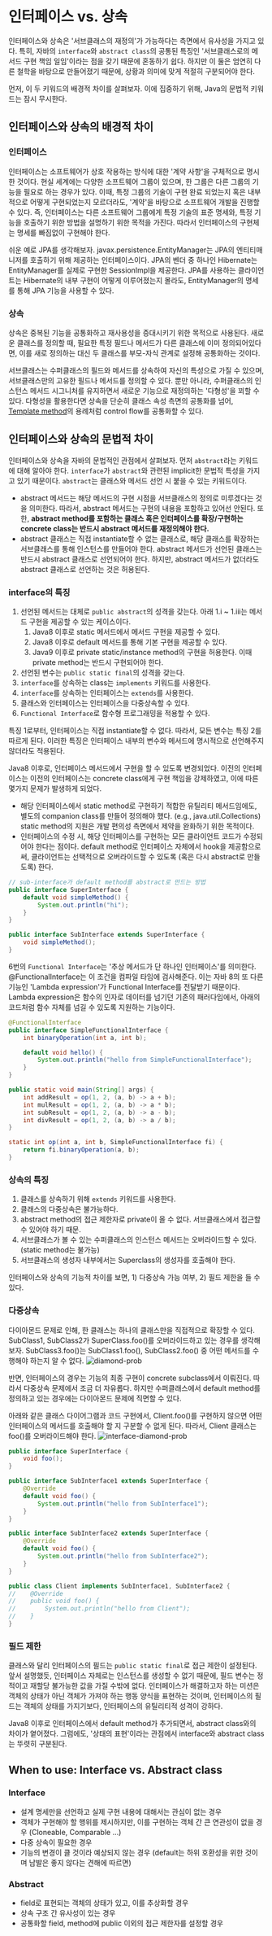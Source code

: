 # 인터페이스 vs. 상속
인터페이스와 상속은 '서브클래스의 재정의'가 가능하다는 측면에서 유사성을 가지고 있다. 특히, 자바의 `interface`와 `abstract class`의 공통된 특징인 '서브클래스로의 메서드 구현 책임 일임'이라는 점을 갖기 때문에 혼동하기 쉽다. 하지만 이 둘은 엄연히 다른 철학을 바탕으로 만들어졌기 때문에, 상황과 의미에 맞게 적절히 구분되어야 한다.

먼저, 이 두 키워드의 배경적 차이를 살펴보자. 이에 집중하기 위해, Java의 문법적 키워드는 잠시 무시한다. 

## 인터페이스와 상속의 배경적 차이
### 인터페이스
인터페이스는 소프트웨어가 상호 작용하는 방식에 대한 '계약 사항'을 구체적으로 명시한 것이다. 현실 세계에는 다양한 소프트웨어 그룹이 있으며, 한 그룹은 다른 그룹의 기능을 필요로 하는 경우가 있다. 이때, 특정 그룹의 기술이 구현 완료 되었는지 혹은 내부적으로 어떻게 구현되었는지 모르더라도, '계약'을 바탕으로 소프트웨어 개발을 진행할 수 있다. 즉, 인터페이스는 다른 소프트웨어 그룹에게 특정 기술의 표준 명세와, 특정 기능을 호출하기 위한 방법을 설명하기 위한 목적을 가진다. 따라서 인터페이스의 구현체는 명세를 빠짐없이 구현해야 한다.

쉬운 예로 JPA를 생각해보자. javax.persistence.EntityManager는 JPA의 엔티티매니저를 호출하기 위해 제공하는 인터페이스이다. JPA의 벤더 중 하나인 Hibernate는 EntityManager를 실제로 구현한 SessionImpl을 제공한다. JPA를 사용하는 클라이언트는 Hibernate의 내부 구현이 어떻게 이루어졌는지 몰라도, EntityManager의 명세를 통해 JPA 기능을 사용할 수 있다.

### 상속
상속은 중복된 기능을 공통화하고 재사용성을 증대시키기 위한 목적으로 사용된다. 새로운 클래스를 정의할 때, 필요한 특정 필드나 메서드가 다른 클래스에 이미 정의되어있다면, 이를 새로 정의하는 대신 두 클래스를 부모-자식 관계로 설정해 공통화하는 것이다. 

서브클래스는 수퍼클래스의 필드와 메서드를 상속하여 자신의 특성으로 가질 수 있으며, 서브클래스만의 고유한 필드나 메서드를 정의할 수 있다. 뿐만 아니라, 수퍼클래스의 인스턴스 메서드 시그니처를 유지하면서 새로운 기능으로 재정의하는 '다형성'을 꾀할 수 있다. 다형성을 활용한다면 상속을 단순히 클래스 속성 측면의 공통화를 넘어, [Template method](https://www.geeksforgeeks.org/template-method-design-pattern/)의 용례처럼 control flow를 공통화할 수 있다.

## 인터페이스와 상속의 문법적 차이
인터페이스와 상속을 자바의 문법적인 관점에서 살펴보자. 먼저 `abstract`라는 키워드에 대해 알아야 한다. `interface`가 `abstract`와 관련된 implicit한 문법적 특성을 가지고 있기 때문이다. `abstract`는 클래스와 메서드 선언 시 붙을 수 있는 키워드이다. 
- abstract 메서드는 해당 메서드의 구현 시점을 서브클래스의 정의로 미루겠다는 것을 의미한다. 따라서, abstract 메서드는 구현의 내용을 포함하고 있어선 안된다. 또한, **abstract method를 포함하는 클래스 혹은 인터페이스를 확장/구현하는 concrete class는 반드시 abstract 메서드를 재정의해야 한다.** 
- abstract 클래스는 직접 instantiate할 수 없는 클래스로, 해당 클래스를 확장하는 서브클래스를 통해 인스턴스를 만들어야 한다. abstract 메서드가 선언된 클래스는 반드시 abstract 클래스로 선언되어야 한다. 하지만, abstract 메서드가 없더라도 abstract 클래스로 선언하는 것은 허용된다.

### interface의 특징
1. 선언된 메서드는 대체로 `public abstract`의 성격을 갖는다. 아래 1.i ~ 1.iii는 메서드 구현을 제공할 수 있는 케이스이다.
    1. Java8 이후로 static 메서드에서 메서드 구현을 제공할 수 있다.
    1. Java8 이후로 default 메서드를 통해 기본 구현을 제공할 수 있다. 
    1. Java9 이후로 private static/instance method의 구현을 허용한다. 이때 private method는 반드시 구현되어야 한다.
1. 선언된 변수는 `public static final`의 성격을 갖는다. 
1. `interface`를 상속하는 class는 `implements` 키워드를 사용한다.
1. `interface`를 상속하는 인터페이스는 `extends`를 사용한다.
1. 클래스와 인터페이스는 인터페이스을 다중상속할 수 있다.
1. `Functional Interface`로 함수형 프로그래밍을 적용할 수 있다.

특징 1로부터, 인터페이스는 직접 instantiate할 수 없다. 따라서, 모든 변수는 특징 2를 따르게 된다. 이러한 특징은 인터페이스 내부의 변수와 메서드에 명시적으로 선언해주지 않더라도 적용된다.

Java8 이후로, 인터페이스 메서드에서 구현을 할 수 있도록 변경되었다. 이전의 인터페이스는 이전의 인터페이스는 concrete class에게 구현 책임을 강제하였고, 이에 따른 몇가지 문제가 발생하게 되었다. 
- 해당 인터페이스에서 static method로 구현하기 적합한 유틸리티 메서드임에도, 별도의 companion class를 만들어 정의해야 했다. (e.g., java.util.Collections) static method의 지원은 개발 편의성 측면에서 제약을 완화하기 위한 목적이다. 
- 인터페이스의 수정 시, 해당 인터페이스를 구현하는 모든 클라이언트 코드가 수정되어야 한다는 점이다. default method로 인터페이스 자체에서 hook을 제공함으로써, 클라이언트는 선택적으로 오버라이드할 수 있도록 (혹은 다시 abstract로 만들도록) 한다. 
```java
// sub-interface가 default method를 abstract로 만드는 방법
public interface SuperInterface {
    default void simpleMethod() {
        System.out.println("hi");
    }
}

public interface SubInterface extends SuperInterface {
    void simpleMethod();
}
```

6번의 `Functional Interface`는 '추상 메서드가 단 하나인 인터페이스'를 의미한다. @FunctionalInterface는 이 조건을 컴파일 타임에 검사해준다.
이는 자바 8의 또 다른 기능인 'Lambda expression'가 Functional Interface를 전달받기 때문이다. Lambda expression은 함수의 인자로 데이터를 넘기던 기존의 패러다임에서, 아래의 코드처럼 함수 자체를 넘길 수 있도록 지원하는 기능이다.
```java
@FunctionalInterface
public interface SimpleFunctionalInterface {
    int binaryOperation(int a, int b);

    default void hello() {
        System.out.println("hello from SimpleFunctionalInterface");
    }
}

public static void main(String[] args) {
    int addResult = op(1, 2, (a, b) -> a + b);
    int mulResult = op(1, 2, (a, b) -> a * b);
    int subResult = op(1, 2, (a, b) -> a - b);
    int divResult = op(1, 2, (a, b) -> a / b);
}

static int op(int a, int b, SimpleFunctionalInterface fi) {
    return fi.binaryOperation(a, b);
}
```

### 상속의 특징
1. 클래스를 상속하기 위해 `extends` 키워드를 사용한다. 
2. 클래스의 다중상속은 불가능하다. 
3. abstract method의 접근 제한자로 private이 올 수 없다. 서브클래스에서 접근할 수 있어야 하기 때문.
4. 서브클래스가 볼 수 있는 수퍼클래스의 인스턴스 메서드는 오버라이드할 수 있다. (static method는 불가능)
5. 서브클래스의 생성자 내부에서는 Superclass의 생성자를 호출해야 한다. 

인터페이스와 상속의 기능적 차이를 보면, 1) 다중상속 가능 여부, 2) 필드 제한을 들 수 있다.

### 다중상속
다이아몬드 문제로 인해, 한 클래스는 하나의 클래스만을 직접적으로 확장할 수 있다. SubClass1, SubClass2가 SuperClass.foo()를 오버라이드하고 있는 경우를 생각해보자. SubClass3.foo()는 SubClass1.foo(), SubClass2.foo() 중 어떤 메서드를 수행해야 하는지 알 수 없다. 
![diamond-prob](/img/interface-and-inheritence/diamond-prob.jpg)

반면, 인터페이스의 경우는 기능의 최종 구현이 concrete subclass에서 이뤄진다. 따라서 다중상속 문제에서 조금 더 자유롭다. 하지만 수퍼클래스에서 default method를 정의하고 있는 경우에는 다이아몬드 문제에 직면할 수 있다.

아래와 같은 클래스 다이어그램과 코드 구현에서, Client.foo()를 구현하지 않으면 어떤 인터페이스의 메서드를 호출해야 할 지 구분할 수 없게 된다.
따라서, Client 클래스는 foo()를 오버라이드해야 한다.
![interface-diamond-prob](/img/interface-and-inheritence/interface-diamond-prob.jpg)

```java
public interface SuperInterface {
    void foo();
}

public interface SubInterface1 extends SuperInterface {
    @Override
    default void foo() {
        System.out.println("hello from SubInterface1");
    }
}

public interface SubInterface2 extends SuperInterface {
    @Override
    default void foo() {
        System.out.println("hello from SubInterface2");
    }
}

public class Client implements SubInterface1, SubInterface2 {
//    @Override
//    public void foo() {
//        System.out.println("hello from Client");
//    }
}
```

### 필드 제한
클래스와 달리 인터페이스의 필드는 `public static final`로 접근 제한이 설정된다. 앞서 설명했듯, 인터페이스 자체로는 인스턴스를 생성할 수 없기 때문에, 필드 변수는 정적이고 재할당 불가능한 값을 가질 수밖에 없다. 인터페이스가 해결하고자 하는 미션은 객체의 상태가 아닌 객체가 가져야 하는 행동 양식을 표현하는 것이며, 인터페이스의 필드는 객체의 상태를 가지기보다, 인터페이스의 유틸리티적 성격이 강하다. 

Java8 이후로 인터페이스에서 default method가 추가되면서, abstract class와의 차이가 옅어졌다. 그럼에도, '상태의 표현'이라는 관점에서 interface와 abstract class는 뚜렷히 구분된다.

## When to use: Interface vs. Abstract class
### Interface
- 설계 명세만을 선언하고 실제 구현 내용에 대해서는 관심이 없는 경우
- 객체가 구현해야 할 행위를 제시하지만, 이를 구현하는 객체 간 큰 연관성이 없을 경우 (Cloneable, Comparable ...)
- 다중 상속이 필요한 경우
- 기능의 변경이 클 것이라 예상되지 않는 경우 (default는 하위 호환성을 위한 것이며 남발은 좋지 않다는 견해에 따르면)

### Abstract
- field로 표현되는 객체의 상태가 있고, 이를 추상화할 경우
- 상속 구조 간 유사성이 있는 경우 
- 공통화할 field, method에 public 이외의 접근 제한자를 설정할 경우